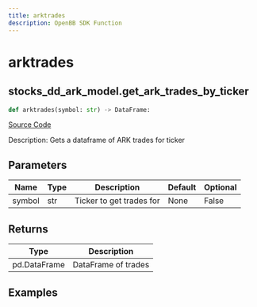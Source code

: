 ```yaml
---
title: arktrades
description: OpenBB SDK Function
---
```

# arktrades

## stocks_dd_ark_model.get_ark_trades_by_ticker

```python
def arktrades(symbol: str) -> DataFrame:
```
[Source Code](https://github.com/OpenBB-finance/OpenBBTerminal/tree/main/openbb_terminal/stocks/due_diligence/ark_model.py#L18)

Description: Gets a dataframe of ARK trades for ticker

## Parameters

| Name | Type | Description | Default | Optional |
| ---- | ---- | ----------- | ------- | -------- |
| symbol | str | Ticker to get trades for | None | False |

## Returns

| Type | Description |
| ---- | ----------- |
| pd.DataFrame | DataFrame of trades |

## Examples

